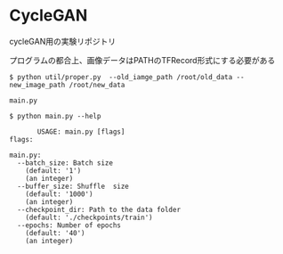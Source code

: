 CycleGAN
===

cycleGAN用の実験リポジトリ

プログラムの都合上、画像データはPATHのTFRecord形式にする必要がある

```
$ python util/proper.py  --old_iamge_path /root/old_data --new_image_path /root/new_data
```

`main.py`
```
$ python main.py --help

       USAGE: main.py [flags]
flags:

main.py:
  --batch_size: Batch size
    (default: '1')
    (an integer)
  --buffer_size: Shuffle  size
    (default: '1000')
    (an integer)
  --checkpoint_dir: Path to the data folder
    (default: './checkpoints/train')
  --epochs: Number of epochs
    (default: '40')
    (an integer)
```
